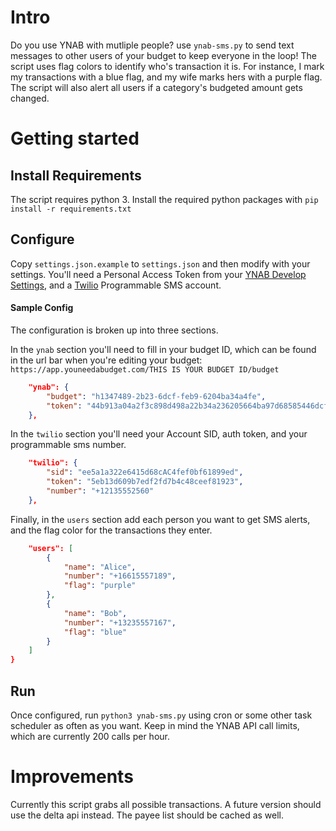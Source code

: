 # Intro
Do you use YNAB with mutliple people? use `ynab-sms.py` to send text messages to other users of your budget to keep everyone in the loop! The script uses flag colors to identify who's transaction it is. For instance, I mark my transactions with a blue flag, and my wife marks hers with a purple flag. The script will also alert all users if a category's budgeted amount gets changed.
# Getting started
## Install Requirements
The script requires python 3. Install the required python packages with `pip install -r requirements.txt`
## Configure
Copy `settings.json.example` to `settings.json` and then modify with your settings. You'll need a Personal Access Token from your [YNAB Develop Settings](https://app.youneedabudget.com/settings/developer), and a [Twilio](https://www.twilio.com/sms) Programmable SMS account.
#### Sample Config
The configuration is broken up into three sections.

In the `ynab` section you'll need to fill in your budget ID, which can be found in the url bar when you're editing your budget: `https://app.youneedabudget.com/THIS IS YOUR BUDGET ID/budget`
```json
    "ynab": {
        "budget": "h1347489-2b23-6dcf-feb9-6204ba34a4fe",
        "token": "44b913a04a2f3c898d498a22b34a236205664ba97d68585446dcff6c04feb6"
    },
```
In the `twilio` section you'll need your Account SID, auth token, and your programmable sms number.
```json
    "twilio": {
        "sid": "ee5a1a322e6415d68cAC4fef0bf61899ed",
        "token": "5eb13d609b7edf2fd7b4c48ceef81923",
        "number": "+12135552560"
    },
```
Finally, in the `users` section add each person you want to get SMS alerts, and the flag color for the transactions they enter.
```json
    "users": [
        {            
            "name": "Alice",
            "number": "+16615557189",
            "flag": "purple"
        },
        {            
            "name": "Bob",
            "number": "+13235557167",
            "flag": "blue"
        }
    ]
}
```
## Run
Once configured, run `python3 ynab-sms.py` using cron or some other task scheduler as often as you want. Keep in mind the YNAB API call limits, which are currently 200 calls per hour.

# Improvements
Currently this script grabs all possible transactions. A future version should use the delta api instead. The payee list should be cached as well.